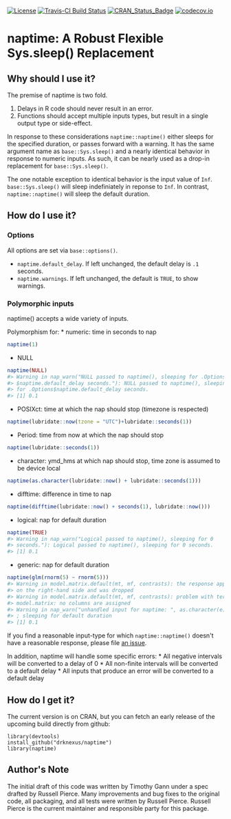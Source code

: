 [![License](http://img.shields.io/badge/license-GPL%20%28%3E=%202%29-brightgreen.svg?style=flat)](http://www.gnu.org/licenses/gpl-2.0.html) [![Travis-CI Build Status](https://travis-ci.org/drknexus/naptime.svg?branch=master)](https://travis-ci.org/drknexus/naptime) [![CRAN\_Status\_Badge](http://www.r-pkg.org/badges/version/naptime)](https://cran.r-project.org/package=naptime) [![codecov.io](https://codecov.io/github/drknexus/naptime/coverage.svg?branch=master)](https://codecov.io/github/drknexus/naptime?branch=master)

naptime: A Robust Flexible Sys.sleep() Replacement
==================================================

Why should I use it?
--------------------

The premise of naptime is two fold.

1.  Delays in R code should never result in an error.
2.  Functions should accept multiple inputs types, but result in a single output type or side-effect.

In response to these considerations `naptime::naptime()` either sleeps for the specified duration, or passes forward with a warning. It has the same argument name as `base::Sys.sleep()` and a nearly identical behavior in response to numeric inputs. As such, it can be nearly used as a drop-in replacement for `base::Sys.sleep()`.

The one notable exception to identical behavior is the input value of `Inf`. `base::Sys.sleep()` will sleep indefiniately in reponse to `Inf`. In contrast, `naptime::naptime()` will sleep the default duration.

How do I use it?
----------------

### Options

All options are set via `base::options()`.

-   `naptime.default_delay`. If left unchanged, the default delay is `.1` seconds.
-   `naptime.warnings`. If left unchanged, the default is `TRUE`, to show warnings.

### Polymorphic inputs

naptime() accepts a wide variety of inputs.

Polymorphism for: \* numeric: time in seconds to nap

``` r
naptime(1)
```

-   NULL

``` r
naptime(NULL)
#> Warning in nap_warn("NULL passed to naptime(), sleeping for .Options
#> $naptime.default_delay seconds."): NULL passed to naptime(), sleeping
#> for .Options$naptime.default_delay seconds.
#> [1] 0.1
```

-   POSIXct: time at which the nap should stop (timezone is respected)

``` r
naptime(lubridate::now(tzone = "UTC")+lubridate::seconds(1))
```

-   Period: time from now at which the nap should stop

``` r
naptime(lubridate::seconds(1))
```

-   character: ymd\_hms at which nap should stop, time zone is assumed to be device local

``` r
naptime(as.character(lubridate::now() + lubridate::seconds(1)))
```

-   difftime: difference in time to nap

``` r
naptime(difftime(lubridate::now() + seconds(1), lubridate::now()))
```

-   logical: nap for default duration

``` r
naptime(TRUE)
#> Warning in nap_warn("Logical passed to naptime(), sleeping for 0
#> seconds."): Logical passed to naptime(), sleeping for 0 seconds.
#> [1] 0.1
```

-   generic: nap for default duration

``` r
naptime(glm(rnorm(5) ~ rnorm(5)))
#> Warning in model.matrix.default(mt, mf, contrasts): the response appeared
#> on the right-hand side and was dropped
#> Warning in model.matrix.default(mt, mf, contrasts): problem with term 1 in
#> model.matrix: no columns are assigned
#> Warning in nap_warn("unhandled input for naptime: ", as.character(e), "; sleeping for default duration"): unhandled input for naptime: Error in (function (classes, fdef, mtable) : unable to find an inherited method for function 'naptime' for signature '"glm"'
#> ; sleeping for default duration
#> [1] 0.1
```

If you find a reasonable input-type for which `naptime::naptime()` doesn't have a reasonable response, please file [an issue](https://github.com/drknexus/naptime/issues).

In addition, naptime will handle some specific errors: \* All negative intervals will be converted to a delay of 0 \* All non-finite intervals will be converted to a default delay \* All inputs that produce an error will be converted to a default delay

How do I get it?
----------------

The current version is on CRAN, but you can fetch an early release of the upcoming build directly from github:

    library(devtools)
    install_github("drknexus/naptime")
    library(naptime)

Author's Note
-------------

The initial draft of this code was written by Timothy Gann under a spec drafted by Russell Pierce. Many improvements and bug fixes to the original code, all packaging, and all tests were written by Russell Pierce. Russell Pierce is the current maintainer and responsible party for this package.
